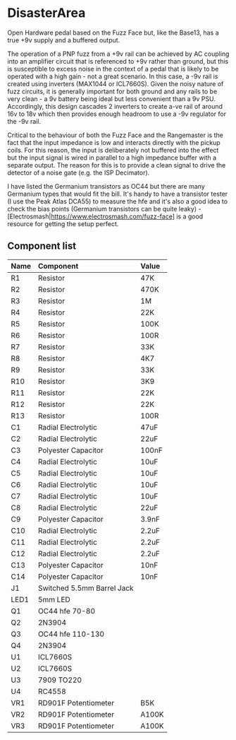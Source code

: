 # DisasterArea
Open Hardware pedal based on the Fuzz Face but, like the Base13, has a true +9v supply and a buffered output.

The operation of a PNP fuzz from a +9v rail can be achieved by AC coupling into an amplifier circuit that is referenced to +9v rather than ground, but this is susceptible to excess noise in the context of a pedal that is likely to be operated with a high gain - not a great scenario. In this case, a -9v rail is created using inverters (MAX1044 or ICL7660S). Given the noisy nature of fuzz circuits, it is generally important for both ground and any rails to be very clean - a 9v battery being ideal but less convenient than a 9v PSU. Accordingly, this design cascades 2 inverters to create a-ve rail of around 16v to 18v which then provides enough headroom to use a -9v regulator for the -9v rail.

Critical to the behaviour of both the Fuzz Face and the Rangemaster is the fact that the input impedance is low and interacts directly with the pickup coils. For this reason, the input is deliberately not buffered into the effect but the input signal is wired in parallel to a high impedance buffer with a separate output. The reason for this is to provide a clean signal to drive the detector of a noise gate (e.g. the ISP Decimator).

I have listed the Germanium transistors as OC44 but there are many Germanium types that would fit the bill. It's handy to have a transistor tester (I use the Peak Atlas DCA55) to measure the hfe and it's also a good idea to check the bias points (Germanium transistors can be quite leaky) - [Electrosmash|https://www.electrosmash.com/fuzz-face] is a good resource for getting the setup perfect.

Component list
--------------

|Name|Component|Value|
|:---|:---|:---|
|R1|Resistor|47K|
|R2|Resistor|470K|
|R3|Resistor|1M|
|R4|Resistor|22K|
|R5|Resistor|100K|
|R6|Resistor|100R|
|R7|Resistor|33K|
|R8|Resistor|4K7|
|R9|Resistor|33K|
|R10|Resistor|3K9|
|R11|Resistor|22K|
|R12|Resistor|22K|
|R13|Resistor|100R|
|C1|Radial Electrolytic|47uF|
|C2|Radial Electrolytic|22uF|
|C3|Polyester Capacitor|100nF|
|C4|Radial Electrolytic|10uF|
|C5|Radial Electrolytic|10uF|
|C6|Radial Electrolytic|10uF|
|C7|Radial Electrolytic|10uF|
|C8|Radial Electrolytic|22uF|
|C9|Polyester Capacitor|3.9nF|
|C10|Radial Electrolytic|2.2uF|
|C11|Radial Electrolytic|2.2uF|
|C12|Radial Electrolytic|2.2uF|
|C13|Polyester Capacitor|10nF|
|C14|Polyester Capacitor|10nF|
|J1|Switched 5.5mm Barrel Jack||
|LED1|5mm LED||
|Q1|OC44 hfe 70-80||
|Q2|2N3904||
|Q3|OC44 hfe 110-130||
|Q4|2N3904||
|U1|ICL7660S||
|U2|ICL7660S||
|U3|7909 TO220||
|U4|RC4558||
|VR1|RD901F Potentiometer|B5K|
|VR2|RD901F Potentiometer|A100K|
|VR3|RD901F Potentiometer|A100K|
